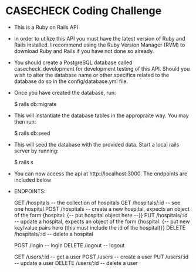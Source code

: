 # CASECHECK Coding Challenge

* This is a Ruby on Rails API

* In order to utilize this API you must have the latest version of Ruby and Rails installed. I recommend using the Ruby Version Manager (RVM) to download Ruby and Rails if you have not done so already. 

* You should create a PostgreSQL database called casecheck_development for development testing of this API. Should you wish to alter the database name or other specifics related to the database do so in the config/database.yml file.

* Once you have created the database, run:

	$ rails db:migrate

* This will instantiate the database tables in the appropraite way. You may then run: 

	$ rails db:seed

* This will seed the database with the provided data. Start a local rails server by running:

	$ rails s

* You can now access the api at http://localhost:3000. The endpoints are included below

* ENDPOINTS: 

	GET /hospitals  -- the collection of hospitals
	GET /hospitals/:id -- see one hospital
	POST /hospitals -- create a new hospital, expects an object of the form {hospital: {-- put hospital object here --}}
	PUT /hospitals/:id -- update a hospital, expects an object of the form {hospital: {-- put new key/value pairs here (this must include the id of the hospital)}}
	DELETE /hospitals/:id -- delete a hospital

	POST /login -- login 
	DELETE /logout -- logout

	GET /users/:id -- get a user 
	POST /users -- create a user
	PUT /users/:id -- update a user
	DELETE /users/:id -- delete a user

	